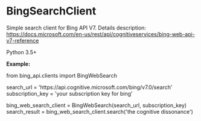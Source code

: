 # BingSearchClient
Simple search client for Bing API V7. Details description: <br/>
https://docs.microsoft.com/en-us/rest/api/cognitiveservices/bing-web-api-v7-reference

Python 3.5+

**Example:**
<p>from bing_api.clients import BingWebSearch</p>

<p>search_url = 'https://api.cognitive.microsoft.com/bing/v7.0/search'<br/>
subscription_key = 'your subscription key for bing'</p>

<p>bing_web_search_client = BingWebSearch(search_url, subscription_key)<br/>
search_result = bing_web_search_client.search('the cognitive dissonance')</p>
